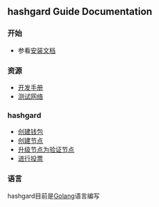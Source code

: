 ## hashgard Guide  Documentation

### 开始

-  参看[安装文档](./Guide/installation.md)

### 资源

- [开发手册](../dev/README.md)
- [测试网络](../test/README.md)



### hashgard

- [创建钱包](/dev/command/hashgardcli/keys/add.md)
- [创建节点](/learn/Guide/genesis.md)
- [升级节点为验证节点](/learn/Guide/GreatValidator.md)
- [进行投票](/learn/Guide/gov.md)



### 语言

hashgard目前是[Golang](https://golang.org/)语言编写